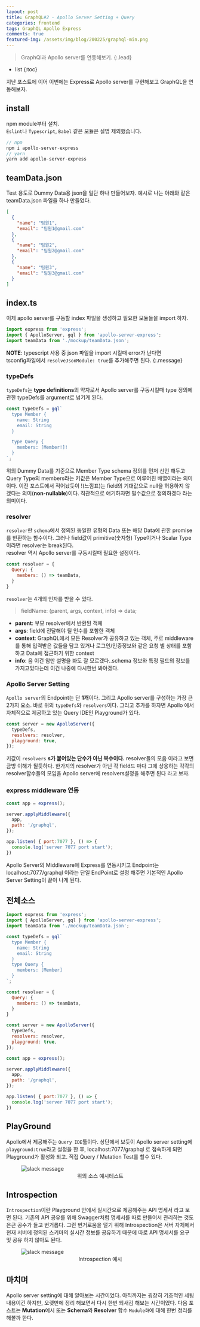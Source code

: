 ```yaml
---
layout: post
title: GraphQL#2 - Apollo Server Setting + Query
categories: frontend
tags: GraphQL Apollo Express
comments: true
featured-img: /assets/img/blog/200225/graphql-min.png
---
```


> GraphQl과 Apollo server를 연동해보기.
{:.lead}
* list
{:toc}

지난 포스트에 이어 이번에는 Express로 Apollo server를 구현해보고 GraphQL을 연동해보자. 

## install
npm module부터 설치.  
<code>Eslint</code>나 <code>Typescript</code>, <code>Babel</code> 같은 모듈은 설명 제외했습니다.

~~~js
// npm
npm i apollo-server-express
// yarn
yarn add apollo-server-express
~~~

## teamData.json
Test 용도로 Dummy Data용 json을 일단 하나 만들어보자. 예시로 나는 아래와 같은 teamData.json 파일을 하나 만들었다.

~~~json
[
  {
    "name": "팀원1",
    "email": "팀원1@gmail.com"
  },
  {
    "name": "팀원2",
    "email": "팀원2@gmail.com"
  },
  {
    "name": "팀원3",
    "email": "팀원3@gmail.com"
  }
]
~~~

## index.ts
이제 apollo server를 구동할 index 파일을 생성하고 필요한 모듈들을 import 하자.
  
~~~js
import express from 'express';
import { ApolloServer, gql } from 'apollo-server-express';
import teamData from './mockup/teamData.json';
~~~
  
**NOTE**: typescript 사용 중 json 파일을 import 시킬때 error가 난다면  
tsconfig파일에서 <code>resolveJsonModule: true</code>를 추가해주면 된다.
{:.message}
  
### typeDefs
<code>typeDefs</code>는 **type definitions**의 약자로서 Apollo server를 구동시킬때 type 정의에 관한 typeDefs를 argument로 넘기게 된다.
  
~~~js
const typeDefs = gql`
  type Member {
    name: String
    email: String
  }

  type Query {
    members: [Member!]!
  }
`;
~~~
  
위의 Dummy Data를 기준으로 Member Type schema 정의를 먼저 선언 해두고 Query Type의 members라는 키값은 Member Type으로 이루어진 배열이라는 의미이다. 이전 포스트에서 적어놨듯이 !(느낌표)는 field의 기대값으로 null을 허용하지 않겠다는 의미(**non-nullable**)이다. 직관적으로 얘기하자면 필수값으로 정의하겠다 라는 의미이다.

### resolver
<code>resolver</code>란 <code>schema</code>에서 정의된 동일한 유형의 Data 또는 해당 Data에 관한 promise를 반환하는 함수이다. 그러나 field값이 primitive(숫자형) Type이거나 Scalar Type이라면 resolver는 break된다.  
resolver 역시 Apollo server를 구동시킬때 필요한 설정이다.
  
~~~js
const resolver = {
  Query: {
    members: () => teamData,
  }
}
~~~
  
<code>resolver</code>는 4개의 인자를 받을 수 있다.

>fieldName: (parent, args, context, info) => data;
- **parent**: 부모 resolver에서 반환된 객체
- **args**: field에 전달해야 될 인수를 포함한 객체
- **context**: GraphQL에서 모든 Resolver가 공유하고 있는 객체, 주로 middleware를 통해 입력받은 값들을 담고 있거나 로그인/인증정보와 같은 요청 별 상태를 포함하고 Data에 접근하기 위한 context
- **info**: 음 이건 암만 설명을 봐도 잘 모르겠다..schema 정보와 특정 필드의 정보를 가지고있다는데 이건 나중에 다시한번 봐야겠다.

### Apollo Server Setting
<code>Apollo server</code>의 Endpoint는 단 **1개**이다. 그리고 Apollo server를 구성하는 가장 큰 2가지 요소. 바로 위의 <code>typeDefs</code>와 <code>resolvers</code>이다. 그리고 추가를 하자면 Apollo 에서 자체적으로 제공하고 있는 Query IDE인 Playground가 있다. 

~~~js
const server = new ApolloServer({
  typeDefs,
  resolvers: resolver,
  playground: true,
});
~~~
  
키값이 <code>resolvers</code> **s가 붙어있는 단수가 아닌 복수이다.** resolver들의 모음 이라고 보면 금방 이해가 될듯하다. 한가지의 resolver가 아닌 각 field드 마다 그에 상응하는 각각의 resolver함수들의 모임을 Apollo server에 resolvers설정을 해주면 된다 라고 보자.

### express middleware 연동
~~~js
const app = express();

server.applyMiddleware({ 
  app,
  path: '/graphql',
});

app.listen( { port:7077 }, () => {
  console.log('server 7077 port start');
})
~~~

Apollo Server의 Middleware에 Express를 연동시키고 Endpoint는 localhost:7077/graphql 이라는 단일 EndPoint로 설정 해주면 기본적인 Apollo Server Setting이 끝이 나게 된다.

## 전체소스
~~~js
import express from 'express';
import { ApolloServer, gql } from 'apollo-server-express';
import teamData from './mockup/teamData.json';

const typeDefs = gql`
  type Member {
    name: String
    email: String
  }
  type Query {
    members: [Member]
  }
`;

const resolver = {
  Query: {
    members: () => teamData,
  }
}

const server = new ApolloServer({
  typeDefs,
  resolvers: resolver,
  playground: true,
});

const app = express();

server.applyMiddleware({ 
  app,
  path: '/graphql',
});

app.listen( { port:7077 }, () => {
  console.log('server 7077 port start');
})
~~~

## PlayGround
Apollo에서 제공해주는 <code>Query IDE</code>툴이다. 상단에서 보듯이 Apollo server setting에 <code>playground:true</code>라고 설정을 한 후, localhost:7077/graphql 로 접속하게 되면 Playground가 활성화 되고. 직접 Query / Mutation Test를 할수 있다.
  
<figure>
  <img alt="slack message" src="/assets/img/blog/200225/graphql-sample01-min.png" />
  <figcaption align="center">위의 소스 예시테스트</figcaption>
</figure>
  
## Introspection
<code>Introspection</code>이란 Playground 안에서 실시간으로 제공해주는 API 명세서 라고 보면 된다. 기존의 API 공유를 위해 Swagger처럼 명세서를 따로 만들어서 관리하는 것도 은근 공수가 들고 번거롭다. 그런 번거로움을 덜기 위해 Introspection은 서버 자체에서 현재 서버에 정의된 스키마의 실시간 정보를 공유하기 때문에 따로 API 명세서를 요구 및 공유 하지 않아도 된다.
  
<figure>
  <img alt="slack message" src="/assets/img/blog/200225/graphql-sample02-min.png" />
  <figcaption align="center">Introspection 예시</figcaption>
</figure>

## 마치며
Apollo server setting에 대해 알아보는 시간이었다. 아직까지는 굉장히 기초적인 세팅 내용이긴 하지만, 오랫만에 정리 해보면서 다시 한번 되새김 해보는 시간이였다. 다음 포스트는 **Mutation**예시 또는 **Schema**와 **Resolver** 함수 <code>Module화</code>에 대해 한번 정리를 해볼까 한다.